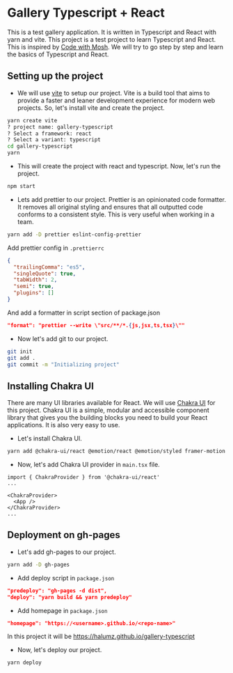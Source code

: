# Gallery Typescript + React

This is a test gallery application. It is written in Typescript and React with yarn and vite. This project is a test project to learn Typescript and React. This is inspired by [Code with Mosh](https://codewithmosh.com/). We will try to go step by step and learn the basics of Typescript and React.

## Setting up the project

- We will use [vite](https://vitejs.dev/) to setup our project. Vite is a build tool that aims to provide a faster and leaner development experience for modern web projects. So, let's install vite and create the project.

```bash
yarn create vite
? project name: gallery-typescript
? Select a framework: react
? Select a variant: typescript
cd gallery-typescript
yarn
```

- This will create the project with react and typescript. Now, let's run the project.

```bash
npm start
```

- Lets add prettier to our project. Prettier is an opinionated code formatter. It removes all original styling and ensures that all outputted code conforms to a consistent style. This is very useful when working in a team.

```bash
yarn add -D prettier eslint-config-prettier
```

Add prettier config in `.prettierrc`

```json
{
  "trailingComma": "es5",
  "singleQuote": true,
  "tabWidth": 2,
  "semi": true,
  "plugins": []
}
```

And add a formatter in script section of package.json

```json
"format": "prettier --write \"src/**/*.{js,jsx,ts,tsx}\""
```

- Now let's add git to our project.

```bash
git init
git add .
git commit -m "Initializing project"
```

## Installing Chakra UI

There are many UI libraries available for React. We will use [Chakra UI](https://chakra-ui.com/) for this project. Chakra UI is a simple, modular and accessible component library that gives you the building blocks you need to build your React applications. It is also very easy to use.

- Let's install Chakra UI.

```bash
yarn add @chakra-ui/react @emotion/react @emotion/styled framer-motion
```

- Now, let's add Chakra UI provider in `main.tsx` file.

```tsx
import { ChakraProvider } from '@chakra-ui/react'
...

<ChakraProvider>
  <App />
</ChakraProvider>
...
```

## Deployment on gh-pages

- Let's add gh-pages to our project.

```bash
yarn add -D gh-pages
```

- Add deploy script in `package.json`

```json
"predeploy": "gh-pages -d dist",
"deploy": "yarn build && yarn predeploy"
```

- Add homepage in `package.json`

```json
"homepage": "https://<username>.github.io/<repo-name>"
```

In this project it will be https://halumz.github.io/gallery-typescript

- Now, let's deploy our project.

```bash
yarn deploy
```
